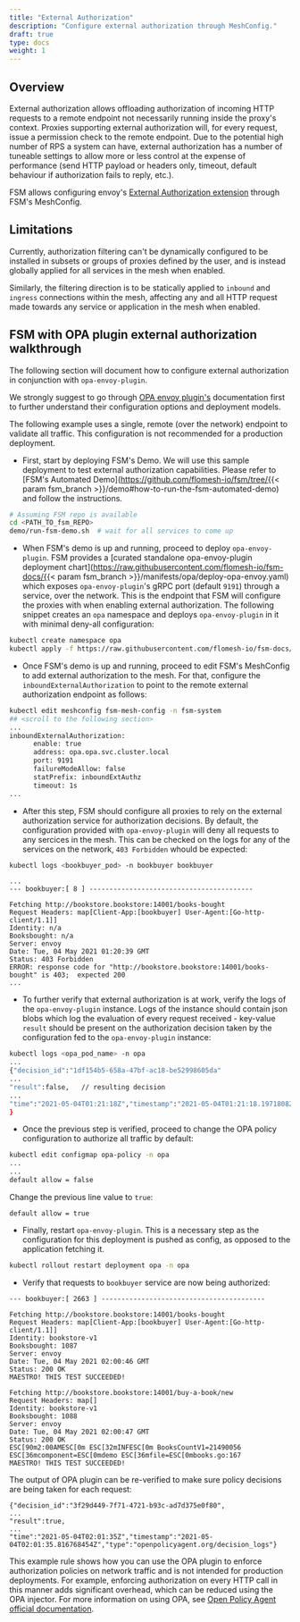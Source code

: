```yaml
---
title: "External Authorization"
description: "Configure external authorization through MeshConfig."
draft: true
type: docs
weight: 1
---
```


## Overview
External authorization allows offloading authorization of incoming HTTP requests to a remote endpoint not necessarily running inside the proxy's context.
Proxies supporting external authorization will, for every request, issue a permission check to the remote endpoint. Due to the potential high number of RPS a system can have, external authorization has a number of tuneable settings to allow more or less control at the expense of performance (send HTTP payload or headers only, timeout, default behaviour if authorization fails to reply, etc.).

FSM allows configuring envoy's [External Authorization extension](https://www.envoyproxy.io/docs/envoy/latest/configuration/http/http_filters/ext_authz_filter) through FSM's MeshConfig.

## Limitations
Currently, authorization filtering can't be dynamically configured to be installed in subsets or groups of proxies defined by the user, and is instead globally applied for all services in the mesh when enabled.

Similarly, the filtering direction is to be statically applied to  `inbound` and `ingress` connections within the mesh, affecting any and all HTTP request made towards any service or application in the mesh when enabled.


## FSM with OPA plugin external authorization walkthrough
The following section will document how to configure external authorization in conjunction with `opa-envoy-plugin`.

We strongly suggest to go through [OPA envoy plugin's](https://github.com/open-policy-agent/opa-envoy-plugin) documentation first to further understand their configuration options and deployment models.

The following example uses a single, remote (over the network) endpoint to validate all traffic. This configuration is not recommended for a production deployment.

- First, start by deploying FSM's Demo. We will use this sample deployment to test external authorization capabilities. Please refer to [FSM's Automated Demo](https://github.com/flomesh-io/fsm/tree/{{< param fsm_branch >}}/demo#how-to-run-the-fsm-automated-demo) and follow the instructions.

```bash
# Assuming FSM repo is available
cd <PATH_TO_fsm_REPO>
demo/run-fsm-demo.sh  # wait for all services to come up
```

- When FSM's demo is up and running, proceed to deploy `opa-envoy-plugin`. FSM provides a [curated standalone opa-envoy-plugin deployment chart](https://raw.githubusercontent.com/flomesh-io/fsm-docs/{{< param fsm_branch >}}/manifests/opa/deploy-opa-envoy.yaml) which exposes `opa-envoy-plugin`'s gRPC port (default `9191`) through a service, over the network. This is the endpoint that FSM will configure the proxies with when enabling external authorization. The following snippet creates an `opa` namespace and deploys `opa-envoy-plugin` in it with minimal deny-all configuration:

```bash
kubectl create namespace opa
kubectl apply -f https://raw.githubusercontent.com/flomesh-io/fsm-docs/{{< param fsm_branch >}}/manifests/opa/deploy-opa-envoy.yaml
```

- Once FSM's demo is up and running, proceed to edit FSM's MeshConfig to add external authorization to the mesh. For that, configure the `inboundExternalAuthorization` to point to the remote external authorization endpoint as follows:

```bash
kubectl edit meshconfig fsm-mesh-config -n fsm-system
## <scroll to the following section>
...
inboundExternalAuthorization:
      enable: true
      address: opa.opa.svc.cluster.local
      port: 9191
      failureModeAllow: false
      statPrefix: inboundExtAuthz
      timeout: 1s
...
```

- After this step, FSM should configure all proxies to rely on the external authorization service for authorization decisions. By default, the configuration provided with `opa-envoy-plugin` will deny all requests to any sercices in the mesh. This can be checked on the logs for any of the services on the network, `403 Forbidden` whould be expected:
```bash
kubectl logs <bookbuyer_pod> -n bookbuyer bookbuyer
```
```console
...
--- bookbuyer:[ 8 ] -----------------------------------------

Fetching http://bookstore.bookstore:14001/books-bought
Request Headers: map[Client-App:[bookbuyer] User-Agent:[Go-http-client/1.1]]
Identity: n/a
Booksbought: n/a
Server: envoy
Date: Tue, 04 May 2021 01:20:39 GMT
Status: 403 Forbidden
ERROR: response code for "http://bookstore.bookstore:14001/books-bought" is 403;  expected 200
...
```

- To further verify that external authorization is at work, verify the logs of the `opa-envoy-plugin` instance. Logs of the instance should contain json blobs which log the evaluation of every request received - key-value `result` should be present on the authorization decision taken by the configuration fed to the `opa-envoy-plugin` instance:
```bash
kubectl logs <opa_pod_name> -n opa
...
{"decision_id":"1df154b5-658a-47bf-ac18-be52998605da"
...
"result":false,   // resulting decision
...
"time":"2021-05-04T01:21:18Z","timestamp":"2021-05-04T01:21:18.1971808Z","type":"openpolicyagent.org/decision_logs"
}
```

- Once the previous step is verified, proceed to change the OPA policy configuration to authorize all traffic by default:

```bash
kubectl edit configmap opa-policy -n opa
...
...
default allow = false
```
Change the previous line value to `true`:
```console
default allow = true
```

- Finally, restart `opa-envoy-plugin`. This is a necessary step as the configuration for this deployment is pushed as config, as opposed to the application fetching it.
```bash
kubectl rollout restart deployment opa -n opa
```

- Verify that requests to `bookbuyer` service are now being authorized:
```console
--- bookbuyer:[ 2663 ] -----------------------------------------

Fetching http://bookstore.bookstore:14001/books-bought
Request Headers: map[Client-App:[bookbuyer] User-Agent:[Go-http-client/1.1]]
Identity: bookstore-v1
Booksbought: 1087
Server: envoy
Date: Tue, 04 May 2021 02:00:46 GMT
Status: 200 OK
MAESTRO! THIS TEST SUCCEEDED!

Fetching http://bookstore.bookstore:14001/buy-a-book/new
Request Headers: map[]
Identity: bookstore-v1
Booksbought: 1088
Server: envoy
Date: Tue, 04 May 2021 02:00:47 GMT
Status: 200 OK
ESC[90m2:00AMESC[0m ESC[32mINFESC[0m BooksCountV1=21490056 ESC[36mcomponent=ESC[0mdemo ESC[36mfile=ESC[0mbooks.go:167
MAESTRO! THIS TEST SUCCEEDED!
```

The output of OPA plugin can be re-verified to make sure policy decisions are being taken for each request:
```
{"decision_id":"3f29d449-7f71-4721-b93c-ad7d375e0f80",
...
"result":true,
...
"time":"2021-05-04T02:01:35Z","timestamp":"2021-05-04T02:01:35.816768454Z","type":"openpolicyagent.org/decision_logs"}
```

This example rule shows how you can use the OPA plugin to enforce authorization policies on network traffic and is not intended for production deployments. For example, enforcing authorization on every HTTP call in this manner adds significant overhead, which can be reduced using the OPA injector. For more information on using OPA, see [Open Policy Agent official documentation](https://www.openpolicyagent.org/docs/latest/).
